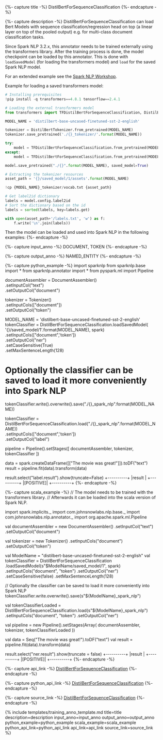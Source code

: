 {%- capture title -%}
DistilBertForSequenceClassification
{%- endcapture -%}

{%- capture description -%}
DistilBertForSequenceClassification can load Bert Models with sequence
classification/regression head on top (a linear layer on top of the pooled
output) e.g. for multi-class document classification tasks.

Since Spark NLP 3.2.x, this annotator needs to be trained externally using the
transformers library. After the training process is done, the model checkpoint
can be loaded by this annotator. This is done with `loadSavedModel` (for loading
the transformers model) and `load` for the saved Spark NLP model.

For an extended example see the [Spark NLP Workshop](https://github.com/JohnSnowLabs/spark-nlp-workshop/blob/master/jupyter/transformers/HuggingFace%20in%20Spark%20NLP%20-%20DistilBertForSequenceClassification.ipynb).

Example for loading a saved transformers model:
```python
# Installing prerequisites
!pip install -q transformers==4.8.1 tensorflow==2.4.1

# Loading the external transformers model
from transformers import TFDistilBertForSequenceClassification, DistilBertTokenizer

MODEL_NAME = 'distilbert-base-uncased-finetuned-sst-2-english'

tokenizer = DistilBertTokenizer.from_pretrained(MODEL_NAME)
tokenizer.save_pretrained('./{}_tokenizer/'.format(MODEL_NAME))

try:
    model = TFDistilBertForSequenceClassification.from_pretrained(MODEL_NAME)
except:
    model = TFDistilBertForSequenceClassification.from_pretrained(MODEL_NAME, from_pt=True)

model.save_pretrained("./{}".format(MODEL_NAME), saved_model=True)

# Extracting the tokenizer resources
asset_path = '{}/saved_model/1/assets'.format(MODEL_NAME)

!cp {MODEL_NAME}_tokenizer/vocab.txt {asset_path}

# Get label2id dictionary
labels = model.config.label2id
# Sort the dictionary based on the id
labels = sorted(labels, key=labels.get)

with open(asset_path+'/labels.txt', 'w') as f:
    f.write('\n'.join(labels))
```

Then the model can be loaded and used into Spark NLP in the following examples:
{%- endcapture -%}

{%- capture input_anno -%}
DOCUMENT, TOKEN
{%- endcapture -%}

{%- capture output_anno -%}
NAMED_ENTITY
{%- endcapture -%}

{%- capture python_example -%}
import sparknlp
from sparknlp.base import *
from sparknlp.annotator import *
from pyspark.ml import Pipeline

documentAssembler = DocumentAssembler() \
    .setInputCol("text") \
    .setOutputCol("document")

tokenizer = Tokenizer() \
    .setInputCols(["document"]) \
    .setOutputCol("token")

MODEL_NAME = 'distilbert-base-uncased-finetuned-sst-2-english'
tokenClassifier = DistilBertForSequenceClassification.loadSavedModel(
    '{}/saved_model/1'.format(MODEL_NAME),
    spark) \
    .setInputCols(["document",'token']) \
    .setOutputCol("ner") \
    .setCaseSensitive(True) \
    .setMaxSentenceLength(128)

# Optionally the classifier can be saved to load it more conveniently into Spark NLP
tokenClassifier.write().overwrite().save("./{}_spark_nlp".format(MODEL_NAME))

tokenClassifier = DistilBertForSequenceClassification.load("./{}_spark_nlp".format(MODEL_NAME))\
  .setInputCols(["document",'token'])\
  .setOutputCol("label")

pipeline = Pipeline().setStages([
    documentAssembler,
    tokenizer,
    tokenClassifier
])

data = spark.createDataFrame([["The movie was great!"]]).toDF("text")
result = pipeline.fit(data).transform(data)

result.select("label.result").show(truncate=False)
+----------+
|result    |
+----------+
|[POSITIVE]|
+----------+
{%- endcapture -%}

{%- capture scala_example -%}
// The model needs to be trained with the transformers library.
// Afterwards it can be loaded into the scala version of Spark NLP.

import spark.implicits._
import com.johnsnowlabs.nlp.base._
import com.johnsnowlabs.nlp.annotator._
import org.apache.spark.ml.Pipeline

val documentAssembler = new DocumentAssembler()
  .setInputCol("text")
  .setOutputCol("document")

val tokenizer = new Tokenizer()
  .setInputCols("document")
  .setOutputCol("token")

val ModelName = "distilbert-base-uncased-finetuned-sst-2-english"
val tokenClassifier = DistilBertForSequenceClassification
  .loadSavedModel(s"$ModelName/saved_model/1", spark)
  .setInputCols("document", "token")
  .setOutputCol("ner")
  .setCaseSensitive(false)
  .setMaxSentenceLength(128)

// Optionally the classifier can be saved to load it more conveniently into Spark NLP
tokenClassifier.write.overwrite().save(s"${ModelName}_spark_nlp")

val tokenClassifierLoaded = DistilBertForSequenceClassification.load(s"${ModelName}_spark_nlp")
  .setInputCols("document", "token")
  .setOutputCol("ner")

val pipeline = new Pipeline().setStages(Array(
  documentAssembler,
  tokenizer,
  tokenClassifierLoaded
))

val data = Seq("The movie was great!").toDF("text")
val result = pipeline.fit(data).transform(data)

result.select("ner.result").show(truncate = false)
+----------+
|result    |
+----------+
|[POSITIVE]|
+----------+
{%- endcapture -%}

{%- capture api_link -%}
[DistilBertForSequenceClassification](/api/com/johnsnowlabs/nlp/annotators/classifier/dl/DistilBertForSequenceClassification)
{%- endcapture -%}

{%- capture python_api_link -%}
[DistilBertForSequenceClassification](/api/python/reference/autosummary/sparknlp/annotator/classifier_dl/distil_bert_for_sequence_classification/index.html#sparknlp.annotator.classifier_dl.distil_bert_for_sequence_classification.DistilBertForSequenceClassification)
{%- endcapture -%}

{%- capture source_link -%}
[DistilBertForSequenceClassification](https://github.com/JohnSnowLabs/spark-nlp/tree/master/src/main/scala/com/johnsnowlabs/nlp/annotators/classifier/dl/DistilBertForSequenceClassification.scala)
{%- endcapture -%}

{% include templates/training_anno_template.md
title=title
description=description
input_anno=input_anno
output_anno=output_anno
python_example=python_example
scala_example=scala_example
python_api_link=python_api_link
api_link=api_link
source_link=source_link
%}
